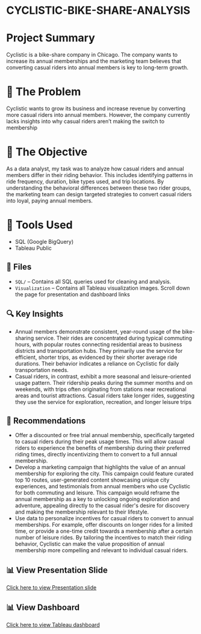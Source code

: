 # CYCLISTIC-BIKE-SHARE-ANALYSIS

# Project Summary
Cyclistic is a bike-share company in Chicago. The company wants to increase its annual memberships and the marketing team believes that converting casual riders into annual members is key to long-term growth.

# 🚨 The Problem 
Cyclistic wants to grow its business and increase revenue by converting more casual riders into annual members. However, the company currently lacks insights into why casual riders aren’t making the switch to membership

# 🎯  The Objective
As a data analyst, my task was to analyze how casual riders and annual members differ in their riding behavior. This includes identifying patterns in ride frequency, duration, bike types used, and trip locations. By understanding the behavioral differences between these two rider groups, the marketing team can design targeted strategies to convert casual riders into loyal, paying annual members.


# 🧰 Tools Used
- SQL (Google BigQuery)
- Tableau Public

## 📁 Files
- `SQL/` – Contains all SQL queries used for cleaning and analysis.
- `Visualization` – Contains all Tableau visualization images. Scroll down the page for presentation and dashboard links

## 🔍 Key Insights
- Annual members demonstrate consistent, year-round usage of the bike-sharing service. Their rides are concentrated during typical commuting hours, with popular routes connecting residential areas to business districts and transportation hubs. They primarily use the service for efficient, shorter trips, as evidenced by their shorter average ride durations. Their behavior indicates a reliance on Cyclistic for daily transportation needs.
- Casual riders, in contrast, exhibit a more seasonal and leisure-oriented usage pattern. Their ridership peaks during the summer months and on weekends, with trips often originating from stations near recreational areas and tourist attractions. Casual riders take longer rides, suggesting they use the service for exploration, recreation, and longer leisure trips

## 🎯 Recommendations
- Offer a discounted or free trial annual membership, specifically targeted to casual riders during their peak usage times. This will allow casual riders to experience the benefits of membership during their preferred riding times, directly incentivizing them to convert to a full annual membership.
- Develop a marketing campaign that highlights the value of an annual membership for exploring the city. This campaign could feature curated top 10 routes, user-generated content showcasing unique city experiences, and testimonials from annual members who use Cyclistic for both commuting and leisure. This campaign would reframe the annual membership as a key to unlocking ongoing exploration and adventure, appealing directly to the casual rider's desire for discovery and making the membership relevant to their lifestyle.
- Use data to personalize incentives for casual riders to convert to annual memberships. For example, offer discounts on longer rides for a limited time, or provide a one-time credit towards a membership after a certain number of leisure rides. By tailoring the incentives to match their riding behavior, Cyclistic can make the value proposition of annual membership more compelling and relevant to individual casual riders.

## 📊 View Presentation Slide
[Click here to view Presentation slide](https://www.canva.com/design/DAGndjK9rVo/dqVnQuEHYucn_N_ht108oA/view?utm_content=DAGndjK9rVo&utm_campaign=share_your_design&utm_medium=link2&utm_source=shareyourdesignpanel)

## 📊 View Dashboard
[Click here to view Tableau dashboard](https://public.tableau.com/views/CyclisticBikeShareDashboard_17471525247210/Dashboard1-When?:language=en-US&:sid=&:redirect=auth&:display_count=n&:origin=viz_share_link)

